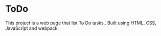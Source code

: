 # ToDo
This project is a web page that list To Do tasks.. Built using HTML, CSS, JavaScript and webpack.
